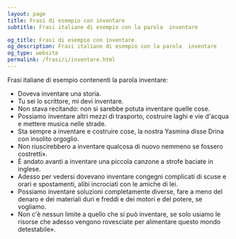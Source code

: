 ```yaml
---
layout: page
title: Frasi di esempio con inventare 
subtitle: Frasi italiane di esempio con la parola  inventare

og_title: Frasi di esempio con inventare 
og_description: Frasi italiane di esempio con la parola  inventare
og_type: website
permalink: /frasi/i/inventare.html
---
```


Frasi italiane di esempio contenenti la parola inventare:


- Doveva inventare una storia.
- Tu sei lo scrittore, mi devi inventare.
- Non stava recitando: non si sarebbe potuta inventare quelle cose.
- Possiamo inventare altri mezzi di trasporto, costruire laghi e vie d'acqua e mettere musica nelle strade.
- Sta sempre a inventare e costruire cose, la nostra Yasmina disse Drina con insolito orgoglio.
- Non riuscirebbero a inventare qualcosa di nuovo nemmeno se fossero costretti».
- È andato avanti a inventare una piccola canzone a strofe baciate in inglese.
- Adesso per vedersi dovevano inventare congegni complicati di scuse e orari e spostamenti, alibi incrociati con le amiche di lei.
- Possiamo inventare soluzioni completamente diverse, fare a meno del denaro e dei materiali duri e freddi e dei motori e del potere, se vogliamo.
- Non c'è nessun limite a quello che si può inventare, se solo usiamo le risorse che adesso vengono rovesciate per alimentare questo mondo detestabile».
